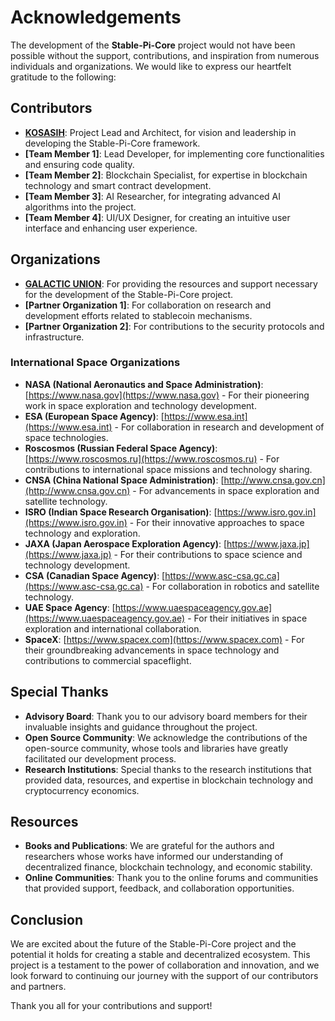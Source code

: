 # Acknowledgements

The development of the **Stable-Pi-Core** project would not have been possible without the support, contributions, and inspiration from numerous individuals and organizations. We would like to express our heartfelt gratitude to the following:

## Contributors

- **[KOSASIH](https://www.linkedin.com/in/kosasih-81b46b5a)**: Project Lead and Architect, for vision and leadership in developing the Stable-Pi-Core framework.
- **[Team Member 1]**: Lead Developer, for implementing core functionalities and ensuring code quality.
- **[Team Member 2]**: Blockchain Specialist, for expertise in blockchain technology and smart contract development.
- **[Team Member 3]**: AI Researcher, for integrating advanced AI algorithms into the project.
- **[Team Member 4]**: UI/UX Designer, for creating an intuitive user interface and enhancing user experience.

## Organizations

- **[GALACTIC UNION](https://github.com/GALACTIC-UNION)**: For providing the resources and support necessary for the development of the Stable-Pi-Core project.
- **[Partner Organization 1]**: For collaboration on research and development efforts related to stablecoin mechanisms.
- **[Partner Organization 2]**: For contributions to the security protocols and infrastructure.

### International Space Organizations

- **NASA (National Aeronautics and Space Administration)**: [https://www.nasa.gov](https://www.nasa.gov) - For their pioneering work in space exploration and technology development.
- **ESA (European Space Agency)**: [https://www.esa.int](https://www.esa.int) - For collaboration in research and development of space technologies.
- **Roscosmos (Russian Federal Space Agency)**: [https://www.roscosmos.ru](https://www.roscosmos.ru) - For contributions to international space missions and technology sharing.
- **CNSA (China National Space Administration)**: [http://www.cnsa.gov.cn](http://www.cnsa.gov.cn) - For advancements in space exploration and satellite technology.
- **ISRO (Indian Space Research Organisation)**: [https://www.isro.gov.in](https://www.isro.gov.in) - For their innovative approaches to space technology and exploration.
- **JAXA (Japan Aerospace Exploration Agency)**: [https://www.jaxa.jp](https://www.jaxa.jp) - For their contributions to space science and technology development.
- **CSA (Canadian Space Agency)**: [https://www.asc-csa.gc.ca](https://www.asc-csa.gc.ca) - For collaboration in robotics and satellite technology.
- **UAE Space Agency**: [https://www.uaespaceagency.gov.ae](https://www.uaespaceagency.gov.ae) - For their initiatives in space exploration and international collaboration.
- **SpaceX**: [https://www.spacex.com](https://www.spacex.com) - For their groundbreaking advancements in space technology and contributions to commercial spaceflight.

## Special Thanks

- **Advisory Board**: Thank you to our advisory board members for their invaluable insights and guidance throughout the project.
- **Open Source Community**: We acknowledge the contributions of the open-source community, whose tools and libraries have greatly facilitated our development process.
- **Research Institutions**: Special thanks to the research institutions that provided data, resources, and expertise in blockchain technology and cryptocurrency economics.

## Resources

- **Books and Publications**: We are grateful for the authors and researchers whose works have informed our understanding of decentralized finance, blockchain technology, and economic stability.
- **Online Communities**: Thank you to the online forums and communities that provided support, feedback, and collaboration opportunities.

## Conclusion

We are excited about the future of the Stable-Pi-Core project and the potential it holds for creating a stable and decentralized ecosystem. This project is a testament to the power of collaboration and innovation, and we look forward to continuing our journey with the support of our contributors and partners.

Thank you all for your contributions and support!

